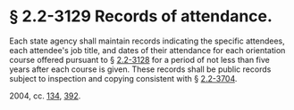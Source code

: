 # § 2.2-3129 Records of attendance.

<p>Each state agency shall maintain records indicating the specific attendees, each attendee's job title, and dates of their attendance for each orientation course offered pursuant to § <a href='http://law.lis.virginia.gov/vacode/2.2-3128/'>2.2-3128</a> for a period of not less than five years after each course is given. These records shall be public records subject to inspection and copying consistent with § <a href='http://law.lis.virginia.gov/vacode/2.2-3704/'>2.2-3704</a>.</p><p>2004, cc. <a href='http://lis.virginia.gov/cgi-bin/legp604.exe?041+ful+CHAP0134'>134</a>, <a href='http://lis.virginia.gov/cgi-bin/legp604.exe?041+ful+CHAP0392'>392</a>.</p>